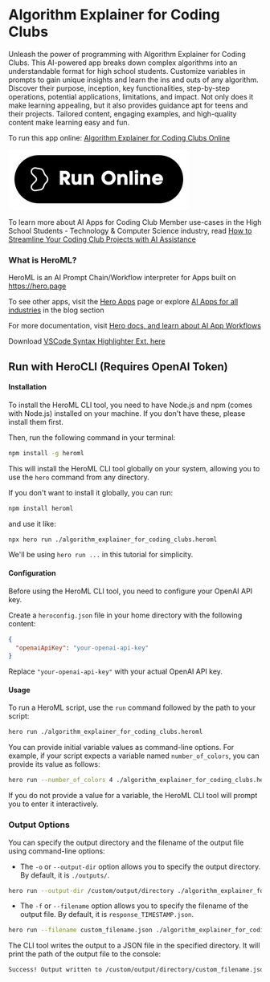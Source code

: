 # Algorithm Explainer for Coding Clubs

Unleash the power of programming with Algorithm Explainer for Coding Clubs. This AI-powered app breaks down complex algorithms into an understandable format for high school students. Customize variables in prompts to gain unique insights and learn the ins and outs of any algorithm. Discover their purpose, inception, key functionalities, step-by-step operations, potential applications, limitations, and impact. Not only does it make learning appealing, but it also provides guidance apt for teens and their projects. Tailored content, engaging examples, and high-quality content make learning easy and fun.

To run this app online: [Algorithm Explainer for Coding Clubs Online](https://hero.page/app/algorithm-explainer-for-coding-clubs-tailored-algorithm-insight-for-teens/AESvaFTCZBD6sHbFJblK)

[![Run Algorithm Explainer for Coding Clubs Online](/assets/run.svg)](https://hero.page/app/algorithm-explainer-for-coding-clubs-tailored-algorithm-insight-for-teens/AESvaFTCZBD6sHbFJblK)

To learn more about AI Apps for Coding Club Member use-cases in the High School Students - Technology & Computer Science industry, read [How to Streamline Your Coding Club Projects with AI Assistance](https://hero.page/blog/ai/high-school-students-technology-and-computer-science/how-to-streamline-your-coding-club-projects-with-ai-assistance/170974)

### What is HeroML?
HeroML is an AI Prompt Chain/Workflow interpreter for Apps built on https://hero.page 

To see other apps, visit the [Hero Apps](https://hero.page/apps) page or explore [AI Apps for all industries](https://hero.page/blog) in the blog section

For more documentation, visit [Hero docs, and learn about AI App Workflows](https://hero.page/tutorials/introduction-to-heroml)

Download [VSCode Syntax Highlighter Ext. here](https://marketplace.visualstudio.com/items?itemName=hero-page.heroml)

## Run with HeroCLI (Requires OpenAI Token)

#### Installation

To install the HeroML CLI tool, you need to have Node.js and npm (comes with Node.js) installed on your machine. If you don't have these, please install them first. 

Then, run the following command in your terminal:

```bash
npm install -g heroml
```

This will install the HeroML CLI tool globally on your system, allowing you to use the `hero` command from any directory.

If you don't want to install it globally, you can run:

```bash
npm install heroml
```

and use it like:

```bash
npx hero run ./algorithm_explainer_for_coding_clubs.heroml
```

We'll be using `hero run ...` in this tutorial for simplicity.

#### Configuration

Before using the HeroML CLI tool, you need to configure your OpenAI API key. 

Create a `heroconfig.json` file in your home directory with the following content:

```json
{
  "openaiApiKey": "your-openai-api-key"
}
```

Replace `"your-openai-api-key"` with your actual OpenAI API key.

#### Usage

To run a HeroML script, use the `run` command followed by the path to your script:

```bash
hero run ./algorithm_explainer_for_coding_clubs.heroml
```

You can provide initial variable values as command-line options. For example, if your script expects a variable named `number_of_colors`, you can provide its value as follows:

```bash
hero run --number_of_colors 4 ./algorithm_explainer_for_coding_clubs.heroml
```

If you do not provide a value for a variable, the HeroML CLI tool will prompt you to enter it interactively.

### Output Options

You can specify the output directory and the filename of the output file using command-line options:

- The `-o` or `--output-dir` option allows you to specify the output directory. By default, it is `./outputs/`.

```bash
hero run --output-dir /custom/output/directory ./algorithm_explainer_for_coding_clubs.heroml
```

- The `-f` or `--filename` option allows you to specify the filename of the output file. By default, it is `response_TIMESTAMP.json`.

```bash
hero run --filename custom_filename.json ./algorithm_explainer_for_coding_clubs.heroml
```

The CLI tool writes the output to a JSON file in the specified directory. It will print the path of the output file to the console:

```bash
Success! Output written to /custom/output/directory/custom_filename.json
```

